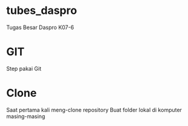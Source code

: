 # tubes_daspro
Tugas Besar Daspro K07-6

# GIT
Step pakai Git

# Clone
Saat pertama kali meng-clone repository
Buat folder lokal di komputer masing-masing

